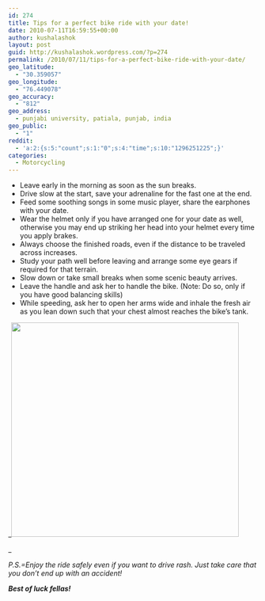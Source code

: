 ```yaml
---
id: 274
title: Tips for a perfect bike ride with your date!
date: 2010-07-11T16:59:55+00:00
author: kushalashok
layout: post
guid: http://kushalashok.wordpress.com/?p=274
permalink: /2010/07/11/tips-for-a-perfect-bike-ride-with-your-date/
geo_latitude:
  - "30.359057"
geo_longitude:
  - "76.449078"
geo_accuracy:
  - "812"
geo_address:
  - punjabi university, patiala, punjab, india
geo_public:
  - "1"
reddit:
  - 'a:2:{s:5:"count";s:1:"0";s:4:"time";s:10:"1296251225";}'
categories:
  - Motorcycling
---
```

  * Leave early in the morning as soon as the sun breaks.
  * Drive slow at the start, save your adrenaline for the fast one at the end.
  * Feed some soothing songs in some music player, share the earphones with your date.
  * Wear the helmet only if you have arranged one for your date as well, otherwise you may end up striking her head into your helmet every time you apply brakes.
  * Always choose the finished roads, even if the distance to be traveled across increases.
  * Study your path well before leaving and arrange some eye gears if required for that terrain.
  * Slow down or take small breaks when some scenic beauty arrives.
  * Leave the handle and ask her to handle the bike. (Note: Do so, only if you have good balancing skills)
  * While speeding, ask her to open her arms wide and inhale the fresh air as you lean down such that your chest almost reaches the bike&#8217;s tank.

_[<img class="aligncenter size-full wp-image-275" title="Motorcycle romance" src="http://kushalashok.files.wordpress.com/2010/07/motorcycle-romance.jpg" alt="" width="460" height="433" />](http://kushalashok.files.wordpress.com/2010/07/motorcycle-romance.jpg)
  
_ 

_P.S.=Enjoy the ride safely even if you want to drive rash. Just take care that you don&#8217;t end up with an accident!_

 _**Best of luck fellas!**_
